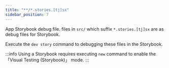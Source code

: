 ```yaml
---
title: "**/*.stories.[tj]sx"
sidebar_position: 7
---
```


App Storybook debug file. files in `src/` which suffix `*.stories.[tj]sx` are as debug files for Storybook.

Execute the `dev story` command to debugging these files in the Storybook.

:::info
Using a Storybook requires executing `new` command  to enable the 「Visual Testing (Storybook)」 mode.
:::
